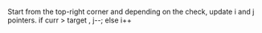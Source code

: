 Start from the top-right corner and depending on the check, update i and j pointers.
if curr > target , j--;
else i++